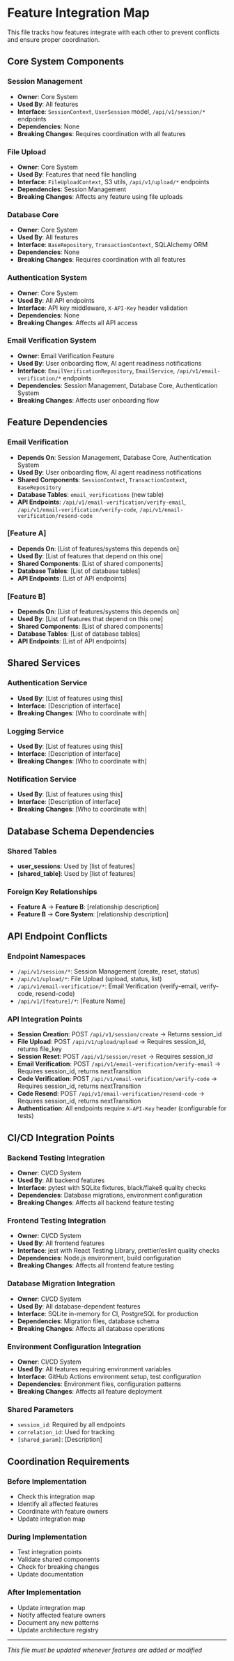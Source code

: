 # Feature Integration Map

This file tracks how features integrate with each other to prevent conflicts and ensure proper coordination.

## Core System Components

### Session Management
- **Owner**: Core System
- **Used By**: All features
- **Interface**: `SessionContext`, `UserSession` model, `/api/v1/session/*` endpoints
- **Dependencies**: None
- **Breaking Changes**: Requires coordination with all features

### File Upload
- **Owner**: Core System
- **Used By**: Features that need file handling
- **Interface**: `FileUploadContext`, S3 utils, `/api/v1/upload/*` endpoints
- **Dependencies**: Session Management
- **Breaking Changes**: Affects any feature using file uploads

### Database Core
- **Owner**: Core System
- **Used By**: All features
- **Interface**: `BaseRepository`, `TransactionContext`, SQLAlchemy ORM
- **Dependencies**: None
- **Breaking Changes**: Requires coordination with all features

### Authentication System
- **Owner**: Core System
- **Used By**: All API endpoints
- **Interface**: API key middleware, `X-API-Key` header validation
- **Dependencies**: None
- **Breaking Changes**: Affects all API access

### Email Verification System
- **Owner**: Email Verification Feature
- **Used By**: User onboarding flow, AI agent readiness notifications
- **Interface**: `EmailVerificationRepository`, `EmailService`, `/api/v1/email-verification/*` endpoints
- **Dependencies**: Session Management, Database Core, Authentication System
- **Breaking Changes**: Affects user onboarding flow

## Feature Dependencies

### Email Verification
- **Depends On**: Session Management, Database Core, Authentication System
- **Used By**: User onboarding flow, AI agent readiness notifications
- **Shared Components**: `SessionContext`, `TransactionContext`, `BaseRepository`
- **Database Tables**: `email_verifications` (new table)
- **API Endpoints**: `/api/v1/email-verification/verify-email`, `/api/v1/email-verification/verify-code`, `/api/v1/email-verification/resend-code`

### [Feature A]
- **Depends On**: [List of features/systems this depends on]
- **Used By**: [List of features that depend on this one]
- **Shared Components**: [List of shared components]
- **Database Tables**: [List of database tables]
- **API Endpoints**: [List of API endpoints]

### [Feature B]
- **Depends On**: [List of features/systems this depends on]
- **Used By**: [List of features that depend on this one]
- **Shared Components**: [List of shared components]
- **Database Tables**: [List of database tables]
- **API Endpoints**: [List of API endpoints]

## Shared Services

### Authentication Service
- **Used By**: [List of features using this]
- **Interface**: [Description of interface]
- **Breaking Changes**: [Who to coordinate with]

### Logging Service
- **Used By**: [List of features using this]
- **Interface**: [Description of interface]
- **Breaking Changes**: [Who to coordinate with]

### Notification Service
- **Used By**: [List of features using this]
- **Interface**: [Description of interface]
- **Breaking Changes**: [Who to coordinate with]

## Database Schema Dependencies

### Shared Tables
- **user_sessions**: Used by [list of features]
- **[shared_table]**: Used by [list of features]

### Foreign Key Relationships
- **Feature A** → **Feature B**: [relationship description]
- **Feature B** → **Core System**: [relationship description]

## API Endpoint Conflicts

### Endpoint Namespaces
- `/api/v1/session/*`: Session Management (create, reset, status)
- `/api/v1/upload/*`: File Upload (upload, status, list)
- `/api/v1/email-verification/*`: Email Verification (verify-email, verify-code, resend-code)
- `/api/v1/[feature]/*`: [Feature Name]

### API Integration Points
- **Session Creation**: POST `/api/v1/session/create` → Returns session_id
- **File Upload**: POST `/api/v1/upload/upload` → Requires session_id, returns file_key
- **Session Reset**: POST `/api/v1/session/reset` → Requires session_id
- **Email Verification**: POST `/api/v1/email-verification/verify-email` → Requires session_id, returns nextTransition
- **Code Verification**: POST `/api/v1/email-verification/verify-code` → Requires session_id, returns nextTransition
- **Code Resend**: POST `/api/v1/email-verification/resend-code` → Requires session_id, returns nextTransition
- **Authentication**: All endpoints require `X-API-Key` header (configurable for tests)

## CI/CD Integration Points

### Backend Testing Integration
- **Owner**: CI/CD System
- **Used By**: All backend features
- **Interface**: pytest with SQLite fixtures, black/flake8 quality checks
- **Dependencies**: Database migrations, environment configuration
- **Breaking Changes**: Affects all backend feature testing

### Frontend Testing Integration
- **Owner**: CI/CD System
- **Used By**: All frontend features
- **Interface**: jest with React Testing Library, prettier/eslint quality checks
- **Dependencies**: Node.js environment, build configuration
- **Breaking Changes**: Affects all frontend feature testing

### Database Migration Integration
- **Owner**: CI/CD System
- **Used By**: All database-dependent features
- **Interface**: SQLite in-memory for CI, PostgreSQL for production
- **Dependencies**: Migration files, database schema
- **Breaking Changes**: Affects all database operations

### Environment Configuration Integration
- **Owner**: CI/CD System
- **Used By**: All features requiring environment variables
- **Interface**: GitHub Actions environment setup, test configuration
- **Dependencies**: Environment files, configuration patterns
- **Breaking Changes**: Affects all feature deployment

### Shared Parameters
- `session_id`: Required by all endpoints
- `correlation_id`: Used for tracking
- `[shared_param]`: [Description]

## Coordination Requirements

### Before Implementation
- Check this integration map
- Identify all affected features
- Coordinate with feature owners
- Update integration map

### During Implementation
- Test integration points
- Validate shared components
- Check for breaking changes
- Update documentation

### After Implementation
- Update integration map
- Notify affected feature owners
- Document any new patterns
- Update architecture registry

---
*This file must be updated whenever features are added or modified* 